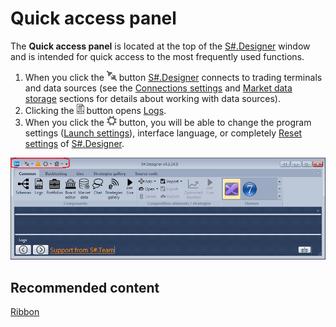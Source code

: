 # Quick access panel

The **Quick access panel** is located at the top of the [S\#.Designer](Designer.md) window and is intended for quick access to the most frequently used functions.

1. When you click the ![Designer The quick access toolbar 00](../images/Designer_quick_access_toolbar_00.png) button [S\#.Designer](Designer.md) connects to trading terminals and data sources (see the [Connections settings](Designer_Connection_settings.md) and [Market data storage](Designer_Repository_of_historical_data.md) sections for details about working with data sources).
2. Clicking the ![Designer The quick access toolbar 01](../images/Designer_quick_access_toolbar_01.png) button opens [Logs](Designer_Panel_Logs.md). 
3. When you click the ![Designer The quick access toolbar 02](../images/Designer_quick_access_toolbar_02.png) button, you will be able to change the program settings ([Launch settings](Designer_Start_mode.md)), interface language, or completely [Reset settings](Designer_Reset_language_settings.md) of [S\#.Designer](Designer.md).

![Designer The quick access toolbar 03](../images/Designer_quick_access_toolbar_03.png)

## Recommended content

[Ribbon](Designer_Tape.md)
